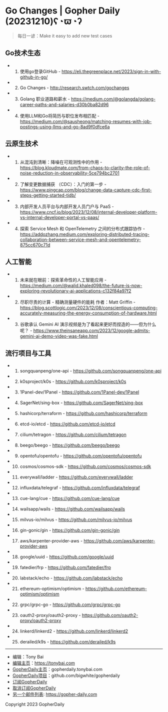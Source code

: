 # Go Changes | Gopher Daily (20231210)ʕ◔ϖ◔ʔ

>每日一谚：Make it easy to add new test cases

## Go技术生态


- 1. 使用go登录GitHub - https://eli.thegreenplace.net/2023/sign-in-with-github-in-go/

- 2. Go Changes - http://research.swtch.com/gochanges

- 3. Golang 职业道路和薪水 - https://medium.com/@golangda/golang-career-paths-and-salaries-d30b0ba82d96

- 4. 使用LLM和Go将简历与职位发布相匹配 - https://medium.com/@sausheong/matching-resumes-with-job-postings-using-llms-and-go-8ad9f0dfce6a


## 云原生技术


- 1. 从混沌到清晰：降噪在可观测性中的作用 - https://blog.kloudmate.com/from-chaos-to-clarity-the-role-of-noise-reduction-in-observability-5ce794bc2701

- 2. 了解变更数据捕获 （CDC）：入门的第一步 - https://www.pingcap.com/blog/change-data-capture-cdc-first-steps-getting-started-tidb/

- 3. 内部开发人员平台与内部开发人员门户与 PaaS - https://www.cncf.io/blog/2023/12/08/internal-developer-platform-vs-internal-developer-portal-vs-paas/

- 4. 探索 Service Mesh 和 OpenTelemetry 之间的分布式跟踪协作 - https://addozhang.medium.com/exploring-distributed-tracing-collaboration-between-service-mesh-and-opentelemetry-875cc670c71d


## 人工智能


- 1. 未来就在眼前：探索革命性的人工智能应用 - https://medium.com/@walid.khaled098/the-future-is-now-exploring-revolutionary-ai-applications-c132f84a97f2

- 2. 尽职尽责的计算 - 精确测量硬件的能耗 作者：Matt Griffin - https://blog.scottlogic.com/2023/12/08/conscientious-computing-accurately-measuring-the-energy-consumption-of-hardware.html

- 3. 谷歌承认 Gemini AI 演示视频是为了看起来更好而捏造的——但为什么呢？ - https://www.theinsaneapp.com/2023/12/google-admits-gemini-ai-demo-video-was-fake.html


## 流行项目与工具


- 1. songquanpeng/one-api - https://github.com/songquanpeng/one-api

- 2. k0sproject/k0s - https://github.com/k0sproject/k0s

- 3. 1Panel-dev/1Panel - https://github.com/1Panel-dev/1Panel

- 4. SagerNet/sing-box - https://github.com/SagerNet/sing-box

- 5. hashicorp/terraform - https://github.com/hashicorp/terraform

- 6. etcd-io/etcd - https://github.com/etcd-io/etcd

- 7. cilium/tetragon - https://github.com/cilium/tetragon

- 8. beego/beego - https://github.com/beego/beego

- 9. opentofu/opentofu - https://github.com/opentofu/opentofu

- 10. cosmos/cosmos-sdk - https://github.com/cosmos/cosmos-sdk

- 11. everywall/ladder - https://github.com/everywall/ladder

- 12. influxdata/telegraf - https://github.com/influxdata/telegraf

- 13. cue-lang/cue - https://github.com/cue-lang/cue

- 14. wailsapp/wails - https://github.com/wailsapp/wails

- 15. milvus-io/milvus - https://github.com/milvus-io/milvus

- 16. gin-gonic/gin - https://github.com/gin-gonic/gin

- 17. aws/karpenter-provider-aws - https://github.com/aws/karpenter-provider-aws

- 18. google/uuid - https://github.com/google/uuid

- 19. fatedier/frp - https://github.com/fatedier/frp

- 20. labstack/echo - https://github.com/labstack/echo

- 21. ethereum-optimism/optimism - https://github.com/ethereum-optimism/optimism

- 22. grpc/grpc-go - https://github.com/grpc/grpc-go

- 23. oauth2-proxy/oauth2-proxy - https://github.com/oauth2-proxy/oauth2-proxy

- 24. linkerd/linkerd2 - https://github.com/linkerd/linkerd2

- 25. derailed/k9s - https://github.com/derailed/k9s


----

- 编辑：Tony Bai
- [编辑主页](https://tonybai.com)：https://tonybai.com
- [GopherDaily主页](https://gopherdaily.tonybai.com)：gopherdaily.tonybai.com
- [GopherDaily项目](https://github.com/bigwhite/gopherdaily)：github.com/bigwhite/gopherdaily
- [订阅GopherDaily](https://gopherdaily.tonybai.com/subscribe)
- [取消订阅GopherDaily](https://gopherdaily.tonybai.com/unsubscribe)
- [另一个邮件列表](https://gopher-daily.com): https://gopher-daily.com

Copyright 2023 GopherDaily
